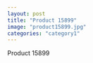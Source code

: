 ```yaml
---
layout: post
title: "Product 15899"
image: "product15899.jpg"
categories: "category1"
---
```

Product 15899
